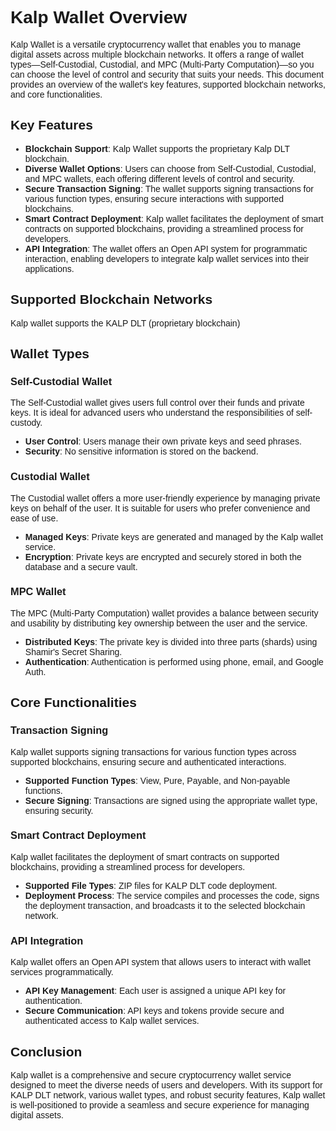 <style>body { font-family: "Source Sans 3", sans-serif!important; }</style>

<link href="https://fonts.googleapis.com/css2?family=Source+Sans+3:ital,wght@0,200..900;1,200..900&display=swap" rel="stylesheet">
<link rel="stylesheet" href="https://fonts.googleapis.com/icon?family=Material+Icons">

# Kalp Wallet Overview

Kalp Wallet is a versatile cryptocurrency wallet that enables you to manage digital assets across multiple blockchain networks. It offers a range of wallet types—Self-Custodial, Custodial, and MPC (Multi-Party Computation)—so you can choose the level of control and security that suits your needs. This document provides an overview of the wallet's key features, supported blockchain networks, and core functionalities.

## Key Features

- **Blockchain Support**: Kalp Wallet supports the proprietary Kalp DLT blockchain.
- **Diverse Wallet Options**: Users can choose from Self-Custodial, Custodial, and MPC wallets, each offering different levels of control and security.
- **Secure Transaction Signing**: The wallet supports signing transactions for various function types, ensuring secure interactions with supported blockchains.
- **Smart Contract Deployment**: Kalp wallet facilitates the deployment of smart contracts on supported blockchains, providing a streamlined process for developers.
- **API Integration**: The wallet offers an Open API system for programmatic interaction, enabling developers to integrate kalp wallet services into their applications.

## Supported Blockchain Networks

Kalp wallet supports the KALP DLT (proprietary blockchain)

## Wallet Types

### Self-Custodial Wallet

The Self-Custodial wallet gives users full control over their funds and private keys. It is ideal for advanced users who understand the responsibilities of self-custody.

- **User Control**: Users manage their own private keys and seed phrases.
- **Security**: No sensitive information is stored on the backend.

### Custodial Wallet

The Custodial wallet offers a more user-friendly experience by managing private keys on behalf of the user. It is suitable for users who prefer convenience and ease of use.

- **Managed Keys**: Private keys are generated and managed by the Kalp wallet service.
- **Encryption**: Private keys are encrypted and securely stored in both the database and a secure vault.

### MPC Wallet

The MPC (Multi-Party Computation) wallet provides a balance between security and usability by distributing key ownership between the user and the service.

- **Distributed Keys**: The private key is divided into three parts (shards) using Shamir's Secret Sharing.
- **Authentication**: Authentication is performed using phone, email, and Google Auth.

## Core Functionalities

### Transaction Signing

Kalp wallet supports signing transactions for various function types across supported blockchains, ensuring secure and authenticated interactions.

- **Supported Function Types**: View, Pure, Payable, and Non-payable functions.
- **Secure Signing**: Transactions are signed using the appropriate wallet type, ensuring security.

### Smart Contract Deployment

Kalp wallet facilitates the deployment of smart contracts on supported blockchains, providing a streamlined process for developers.

- **Supported File Types**: ZIP files for KALP DLT code deployment.
- **Deployment Process**: The service compiles and processes the code, signs the deployment transaction, and broadcasts it to the selected blockchain network.

### API Integration

Kalp wallet offers an Open API system that allows users to interact with wallet services programmatically.

- **API Key Management**: Each user is assigned a unique API key for authentication.
- **Secure Communication**: API keys and tokens provide secure and authenticated access to Kalp wallet services.

## Conclusion

Kalp wallet is a comprehensive and secure cryptocurrency wallet service designed to meet the diverse needs of users and developers. With its support for KALP DLT network, various wallet types, and robust security features, Kalp wallet is well-positioned to provide a seamless and secure experience for managing digital assets.
